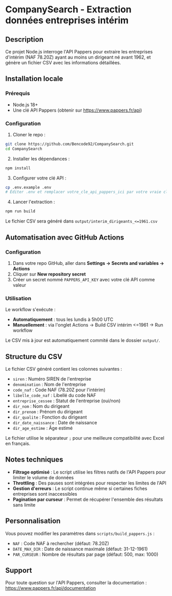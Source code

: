 # CompanySearch - Extraction données entreprises intérim

## Description

Ce projet Node.js interroge l'API Pappers pour extraire les entreprises d'intérim (NAF 78.20Z) ayant au moins un dirigeant né avant 1962, et génère un fichier CSV avec les informations détaillées.

## Installation locale

### Prérequis
- Node.js 18+
- Une clé API Pappers (obtenir sur https://www.pappers.fr/api)

### Configuration

1. Cloner le repo :
```bash
git clone https://github.com/Bencode92/CompanySearch.git
cd CompanySearch
```

2. Installer les dépendances :
```bash
npm install
```

3. Configurer votre clé API :
```bash
cp .env.example .env
# Éditer .env et remplacer votre_cle_api_pappers_ici par votre vraie clé
```

4. Lancer l'extraction :
```bash
npm run build
```

Le fichier CSV sera généré dans `output/interim_dirigeants_<=1961.csv`

## Automatisation avec GitHub Actions

### Configuration

1. Dans votre repo GitHub, aller dans **Settings → Secrets and variables → Actions**
2. Cliquer sur **New repository secret**
3. Créer un secret nommé `PAPPERS_API_KEY` avec votre clé API comme valeur

### Utilisation

Le workflow s'exécute :
- **Automatiquement** : tous les lundis à 5h00 UTC
- **Manuellement** : via l'onglet Actions → Build CSV intérim <=1961 → Run workflow

Le CSV mis à jour est automatiquement commité dans le dossier `output/`.

## Structure du CSV

Le fichier CSV généré contient les colonnes suivantes :
- `siren` : Numéro SIREN de l'entreprise
- `denomination` : Nom de l'entreprise
- `code_naf` : Code NAF (78.20Z pour l'intérim)
- `libelle_code_naf` : Libellé du code NAF
- `entreprise_cessee` : Statut de l'entreprise (oui/non)
- `dir_nom` : Nom du dirigeant
- `dir_prenom` : Prénom du dirigeant
- `dir_qualite` : Fonction du dirigeant
- `dir_date_naissance` : Date de naissance
- `dir_age_estime` : Âge estimé

Le fichier utilise le séparateur `;` pour une meilleure compatibilité avec Excel en français.

## Notes techniques

- **Filtrage optimisé** : Le script utilise les filtres natifs de l'API Pappers pour limiter le volume de données
- **Throttling** : Des pauses sont intégrées pour respecter les limites de l'API
- **Gestion d'erreurs** : Le script continue même si certaines fiches entreprises sont inaccessibles
- **Pagination par curseur** : Permet de récupérer l'ensemble des résultats sans limite

## Personnalisation

Vous pouvez modifier les paramètres dans `scripts/build_pappers.js` :
- `NAF` : Code NAF à rechercher (défaut: 78.20Z)
- `DATE_MAX_DIR` : Date de naissance maximale (défaut: 31-12-1961)
- `PAR_CURSEUR` : Nombre de résultats par page (défaut: 500, max: 1000)

## Support

Pour toute question sur l'API Pappers, consulter la documentation : https://www.pappers.fr/api/documentation